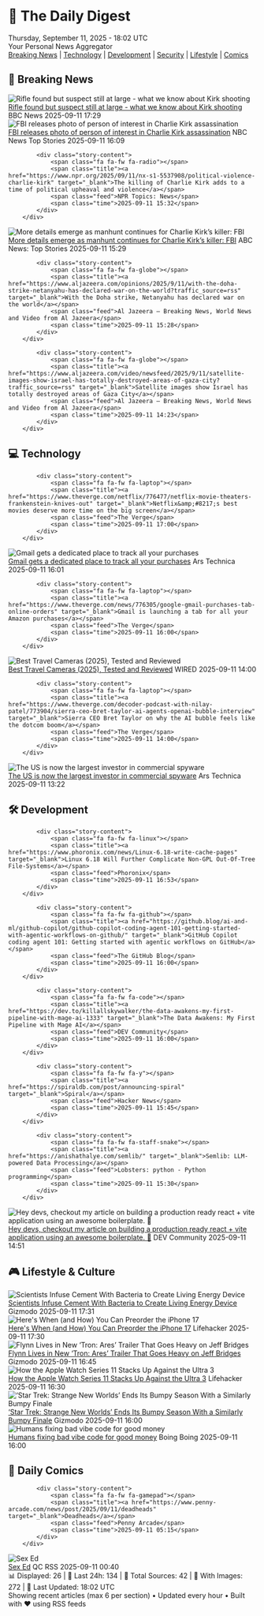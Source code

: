 <!-- Processing 54 RSS feeds at 2025-09-11 18:02:14 UTC -->
<!-- Processing: Penny Arcade -->
<!-- Processing: Poorly Drawn Lines -->
<!-- Processing: Garfield -->
<!-- Processing: Cyanide & Happiness -->
<!-- Processing: Girl Genius -->
<!-- Processing: CNN Top Stories -->
<!-- Processing: BBC World News -->
<!-- Processing: Reuters Top News -->
<!-- Processing: Associated Press Breaking -->
<!-- Processing: NBC News Breaking -->
<!-- Processing: Guardian World News -->
<!-- Processing: Slashdot -->
<!-- Processing: StackOverflow Blog -->
<!-- Processing: DistroWatch -->
<!-- Processing: Red Hat Blog -->
<!-- Processing: GitHub Blog -->
<!-- Processing: InfoQ -->
<!-- Processing: Martin Fowler -->
<!-- Processing: The Pragmatic Engineer -->
<!-- Processing: Lifehacker -->
<!-- Processing: Gizmodo -->
<!-- Processing: Boing Boing -->
<!-- Generated 6 new posts out of 22 feeds processed -->
<div class="newspaper-header">
    <h1 class="newspaper-title">📰 The Daily Digest</h1>
    <div class="newspaper-date">Thursday, September 11, 2025 - 18:02 UTC</div>
    <div class="newspaper-subtitle">Your Personal News Aggregator</div>
</div>

<div class="newspaper-nav">
    <a href="#breaking">Breaking News</a> |
    <a href="#tech">Technology</a> |
    <a href="#dev">Development</a> |
    <a href="#security">Security</a> |
    <a href="#lifestyle">Lifestyle</a> |
    <a href="#webcomics">Comics</a>
</div>

<div class="news-section breaking-news" id="breaking">
<h2 class="section-header">🚨 Breaking News</h2>
<div class="stories-container">
<div class="story">
            <img src="https://ichef.bbci.co.uk/ace/standard/240/cpsprodpb/b2cd/live/f6e3f740-8f0c-11f0-84c8-99de564f0440.png" alt="Rifle found but suspect still at large - what we know about Kirk shooting" class="story-image" loading="lazy" onerror="this.style.display='none'">
            <div class="story-content">
                <span class="fa fa-fw fa-earth-americas"></span>
                <span class="title"><a href="https://www.bbc.com/news/articles/cy04p4x21e5o?at_medium=RSS&at_campaign=rss" target="_blank">Rifle found but suspect still at large - what we know about Kirk shooting</a></span>
                <span class="feed">BBC News</span>
                <span class="time">2025-09-11 17:29</span>
            </div>
        </div>
<div class="story">
            <img src="https://media-cldnry.s-nbcnews.com/image/upload/t_fit_1500w/mpx/2704722219/2025_09/1757606946802_now_daily_a_patterson_poi_photo_250911_1920x1080-803lyu.jpg" alt="FBI releases photo of person of interest in Charlie Kirk assassination" class="story-image" loading="lazy" onerror="this.style.display='none'">
            <div class="story-content">
                <span class="fa fa-fw fa-broadcast-tower"></span>
                <span class="title"><a href="https://www.nbcnews.com/now/video/fbi-releases-photo-of-person-of-interest-in-charlie-kirk-assassination-247379013580" target="_blank">FBI releases photo of person of interest in Charlie Kirk assassination</a></span>
                <span class="feed">NBC News Top Stories</span>
                <span class="time">2025-09-11 16:09</span>
            </div>
        </div>
<div class="story">
            
            <div class="story-content">
                <span class="fa fa-fw fa-radio"></span>
                <span class="title"><a href="https://www.npr.org/2025/09/11/nx-s1-5537908/political-violence-charlie-kirk" target="_blank">The killing of Charlie Kirk adds to a time of political upheaval and violence</a></span>
                <span class="feed">NPR Topics: News</span>
                <span class="time">2025-09-11 15:32</span>
            </div>
        </div>
<div class="story">
            <img src="https://s.abcnews.com/images/Politics/charlie-kirk-speaking-gty-jt-250910_1757547358804_hpMain_4x3t_384.jpg" alt="More details emerge as manhunt continues for Charlie Kirk’s killer: FBI" class="story-image" loading="lazy" onerror="this.style.display='none'">
            <div class="story-content">
                <span class="fa fa-fw fa-tv"></span>
                <span class="title"><a href="https://abcnews.go.com/US/charlie-kirk-shooting-fbi-appeals-tips-manhunt-continues/story?id=125469211" target="_blank">More details emerge as manhunt continues for Charlie Kirk’s killer: FBI</a></span>
                <span class="feed">ABC News: Top Stories</span>
                <span class="time">2025-09-11 15:29</span>
            </div>
        </div>
<div class="story">
            
            <div class="story-content">
                <span class="fa fa-fw fa-globe"></span>
                <span class="title"><a href="https://www.aljazeera.com/opinions/2025/9/11/with-the-doha-strike-netanyahu-has-declared-war-on-the-world?traffic_source=rss" target="_blank">With the Doha strike, Netanyahu has declared war on the world</a></span>
                <span class="feed">Al Jazeera – Breaking News, World News and Video from Al Jazeera</span>
                <span class="time">2025-09-11 15:28</span>
            </div>
        </div>
<div class="story">
            
            <div class="story-content">
                <span class="fa fa-fw fa-globe"></span>
                <span class="title"><a href="https://www.aljazeera.com/video/newsfeed/2025/9/11/satellite-images-show-israel-has-totally-destroyed-areas-of-gaza-city?traffic_source=rss" target="_blank">Satellite images show Israel has totally destroyed areas of Gaza City</a></span>
                <span class="feed">Al Jazeera – Breaking News, World News and Video from Al Jazeera</span>
                <span class="time">2025-09-11 14:23</span>
            </div>
        </div>
</div>
</div>
<div class="news-section tech-news" id="tech">
<h2 class="section-header">💻 Technology</h2>
<div class="stories-container">
<div class="story">
            
            <div class="story-content">
                <span class="fa fa-fw fa-laptop"></span>
                <span class="title"><a href="https://www.theverge.com/netflix/776477/netflix-movie-theaters-frankenstein-knives-out" target="_blank">Netflix&amp;#8217;s best movies deserve more time on the big screen</a></span>
                <span class="feed">The Verge</span>
                <span class="time">2025-09-11 17:00</span>
            </div>
        </div>
<div class="story">
            <img src="https://cdn.arstechnica.net/wp-content/uploads/2025/02/gmail-app-1-500x500.jpg" alt="Gmail gets a dedicated place to track all your purchases" class="story-image" loading="lazy" onerror="this.style.display='none'">
            <div class="story-content">
                <span class="fa fa-fw fa-cog"></span>
                <span class="title"><a href="https://arstechnica.com/gadgets/2025/09/gmail-gets-a-dedicated-place-to-track-all-your-purchases/" target="_blank">Gmail gets a dedicated place to track all your purchases</a></span>
                <span class="feed">Ars Technica</span>
                <span class="time">2025-09-11 16:01</span>
            </div>
        </div>
<div class="story">
            
            <div class="story-content">
                <span class="fa fa-fw fa-laptop"></span>
                <span class="title"><a href="https://www.theverge.com/news/776305/google-gmail-purchases-tab-online-orders" target="_blank">Gmail is launching a tab for all your Amazon purchases</a></span>
                <span class="feed">The Verge</span>
                <span class="time">2025-09-11 16:00</span>
            </div>
        </div>
<div class="story">
            <img src="https://media.wired.com/photos/68c1e7369f996c85f0188f7a/master/pass/The%207%20Best%20Travel%20Cameras.png" alt="Best Travel Cameras (2025), Tested and Reviewed" class="story-image" loading="lazy" onerror="this.style.display='none'">
            <div class="story-content">
                <span class="fa fa-fw fa-bolt"></span>
                <span class="title"><a href="https://www.wired.com/gallery/best-travel-cameras/" target="_blank">Best Travel Cameras (2025), Tested and Reviewed</a></span>
                <span class="feed">WIRED</span>
                <span class="time">2025-09-11 14:00</span>
            </div>
        </div>
<div class="story">
            
            <div class="story-content">
                <span class="fa fa-fw fa-laptop"></span>
                <span class="title"><a href="https://www.theverge.com/decoder-podcast-with-nilay-patel/773904/sierra-ceo-bret-taylor-ai-agents-openai-bubble-interview" target="_blank">Sierra CEO Bret Taylor on why the AI bubble feels like the dotcom boom</a></span>
                <span class="feed">The Verge</span>
                <span class="time">2025-09-11 14:00</span>
            </div>
        </div>
<div class="story">
            <img src="https://cdn.arstechnica.net/wp-content/uploads/2023/07/exploit-vulnerability-security-1-500x500.jpg" alt="The US is now the largest investor in commercial spyware" class="story-image" loading="lazy" onerror="this.style.display='none'">
            <div class="story-content">
                <span class="fa fa-fw fa-cog"></span>
                <span class="title"><a href="https://arstechnica.com/security/2025/09/the-us-is-now-the-largest-investor-in-commercial-spyware/" target="_blank">The US is now the largest investor in commercial spyware</a></span>
                <span class="feed">Ars Technica</span>
                <span class="time">2025-09-11 13:22</span>
            </div>
        </div>
</div>
</div>
<div class="news-section dev-news" id="dev">
<h2 class="section-header">🛠️ Development</h2>
<div class="stories-container">
<div class="story">
            
            <div class="story-content">
                <span class="fa fa-fw fa-linux"></span>
                <span class="title"><a href="https://www.phoronix.com/news/Linux-6.18-write-cache-pages" target="_blank">Linux 6.18 Will Further Complicate Non-GPL Out-Of-Tree File-Systems</a></span>
                <span class="feed">Phoronix</span>
                <span class="time">2025-09-11 16:53</span>
            </div>
        </div>
<div class="story">
            
            <div class="story-content">
                <span class="fa fa-fw fa-github"></span>
                <span class="title"><a href="https://github.blog/ai-and-ml/github-copilot/github-copilot-coding-agent-101-getting-started-with-agentic-workflows-on-github/" target="_blank">GitHub Copilot coding agent 101: Getting started with agentic workflows on GitHub</a></span>
                <span class="feed">The GitHub Blog</span>
                <span class="time">2025-09-11 16:00</span>
            </div>
        </div>
<div class="story">
            
            <div class="story-content">
                <span class="fa fa-fw fa-code"></span>
                <span class="title"><a href="https://dev.to/killallskywalker/the-data-awakens-my-first-pipeline-with-mage-ai-1333" target="_blank">The Data Awakens: My First Pipeline with Mage AI</a></span>
                <span class="feed">DEV Community</span>
                <span class="time">2025-09-11 16:00</span>
            </div>
        </div>
<div class="story">
            
            <div class="story-content">
                <span class="fa fa-fw fa-y"></span>
                <span class="title"><a href="https://spiraldb.com/post/announcing-spiral" target="_blank">Spiral</a></span>
                <span class="feed">Hacker News</span>
                <span class="time">2025-09-11 15:45</span>
            </div>
        </div>
<div class="story">
            
            <div class="story-content">
                <span class="fa fa-fw fa-staff-snake"></span>
                <span class="title"><a href="https://anishathalye.com/semlib/" target="_blank">Semlib: LLM-powered Data Processing</a></span>
                <span class="feed">Lobsters: python - Python programming</span>
                <span class="time">2025-09-11 15:30</span>
            </div>
        </div>
<div class="story">
            <img src="https://media2.dev.to/dynamic/image/width=800%2Cheight=%2Cfit=scale-down%2Cgravity=auto%2Cformat=auto/https%3A%2F%2Fdev-to-uploads.s3.amazonaws.com%2Fuploads%2Fuser%2Fprofile_image%2F392464%2F38017c9b-89f2-42ab-b7d3-41a25728aead.jpeg" alt="Hey devs, checkout my article on building a production ready react + vite application using an awesome boilerplate. 🚀" class="story-image" loading="lazy" onerror="this.style.display='none'">
            <div class="story-content">
                <span class="fa fa-fw fa-code"></span>
                <span class="title"><a href="https://dev.to/singhamandeep007/hey-devs-checkout-my-article-on-building-a-production-ready-react-vite-application-using-an-2n6k" target="_blank">Hey devs, checkout my article on building a production ready react + vite application using an awesome boilerplate. 🚀</a></span>
                <span class="feed">DEV Community</span>
                <span class="time">2025-09-11 14:51</span>
            </div>
        </div>
</div>
</div>
<div class="news-section lifestyle-news" id="lifestyle">
<h2 class="section-header">🎮 Lifestyle & Culture</h2>
<div class="stories-container">
<div class="story">
            <img src="https://gizmodo.com/app/uploads/2025/09/bacteria-microbe-concrete.jpg" alt="Scientists Infuse Cement With Bacteria to Create Living Energy Device" class="story-image" loading="lazy" onerror="this.style.display='none'">
            <div class="story-content">
                <span class="fa fa-fw fa-computer"></span>
                <span class="title"><a href="https://gizmodo.com/scientists-infuse-cement-with-bacteria-to-create-living-energy-device-2000657611" target="_blank">Scientists Infuse Cement With Bacteria to Create Living Energy Device</a></span>
                <span class="feed">Gizmodo</span>
                <span class="time">2025-09-11 17:31</span>
            </div>
        </div>
<div class="story">
            <img src="https://lifehacker.com/imagery/articles/01K4WN3YPNGWH2A0CBKDGPQ3NN/hero-image.jpg" alt="Here&#x27;s When (and How) You Can Preorder the iPhone 17" class="story-image" loading="lazy" onerror="this.style.display='none'">
            <div class="story-content">
                <span class="fa fa-fw fa-life-ring"></span>
                <span class="title"><a href="https://lifehacker.com/tech/preorder-iphone-17?utm_medium=RSS" target="_blank">Here&#x27;s When (and How) You Can Preorder the iPhone 17</a></span>
                <span class="feed">Lifehacker</span>
                <span class="time">2025-09-11 17:30</span>
            </div>
        </div>
<div class="story">
            <img src="https://gizmodo.com/app/uploads/2025/09/Tron-Ares-Jeff-Bridges.jpg" alt="Flynn Lives in New ‘Tron: Ares’ Trailer That Goes Heavy on Jeff Bridges" class="story-image" loading="lazy" onerror="this.style.display='none'">
            <div class="story-content">
                <span class="fa fa-fw fa-computer"></span>
                <span class="title"><a href="https://gizmodo.com/flynn-lives-in-new-tron-ares-trailer-that-goes-heavy-on-jeff-bridges-2000657613" target="_blank">Flynn Lives in New ‘Tron: Ares’ Trailer That Goes Heavy on Jeff Bridges</a></span>
                <span class="feed">Gizmodo</span>
                <span class="time">2025-09-11 16:45</span>
            </div>
        </div>
<div class="story">
            <img src="https://lifehacker.com/imagery/articles/01K4WPVKEF8G5QP859GGPYFVPP/hero-image.jpg" alt="How the Apple Watch Series 11 Stacks Up Against the Ultra 3" class="story-image" loading="lazy" onerror="this.style.display='none'">
            <div class="story-content">
                <span class="fa fa-fw fa-life-ring"></span>
                <span class="title"><a href="https://lifehacker.com/tech/how-the-apple-watch-series-11-stacks-up-against-ultra-3?utm_medium=RSS" target="_blank">How the Apple Watch Series 11 Stacks Up Against the Ultra 3</a></span>
                <span class="feed">Lifehacker</span>
                <span class="time">2025-09-11 16:30</span>
            </div>
        </div>
<div class="story">
            <img src="https://gizmodo.com/app/uploads/2025/09/star-trek-strange-new-worlds-recap-new-life-and-new-civilizations.jpg" alt="‘Star Trek: Strange New Worlds’ Ends Its Bumpy Season With a Similarly Bumpy Finale" class="story-image" loading="lazy" onerror="this.style.display='none'">
            <div class="story-content">
                <span class="fa fa-fw fa-computer"></span>
                <span class="title"><a href="https://gizmodo.com/star-trek-strange-new-worlds-finale-recap-batel-2000655154" target="_blank">‘Star Trek: Strange New Worlds’ Ends Its Bumpy Season With a Similarly Bumpy Finale</a></span>
                <span class="feed">Gizmodo</span>
                <span class="time">2025-09-11 16:00</span>
            </div>
        </div>
<div class="story">
            <img src="https://i0.wp.com/boingboing.net/wp-content/uploads/2025/09/badvibes.jpg?fit=1280%2C924&amp;quality=60&amp;ssl=1" alt="Humans fixing bad vibe code for good money" class="story-image" loading="lazy" onerror="this.style.display='none'">
            <div class="story-content">
                <span class="fa fa-fw fa-arrow-right"></span>
                <span class="title"><a href="https://boingboing.net/2025/09/11/humans-fixing-bad-vibe-code-for-good-money.html" target="_blank">Humans fixing bad vibe code for good money</a></span>
                <span class="feed">Boing Boing</span>
                <span class="time">2025-09-11 16:00</span>
            </div>
        </div>
</div>
</div>
<div class="news-section webcomics-section" id="webcomics">
<h2 class="section-header">🎨 Daily Comics</h2>
<div class="stories-container">
<div class="story">
            
            <div class="story-content">
                <span class="fa fa-fw fa-gamepad"></span>
                <span class="title"><a href="https://www.penny-arcade.com/news/post/2025/09/11/deadheads" target="_blank">Deadheads</a></span>
                <span class="feed">Penny Arcade</span>
                <span class="time">2025-09-11 05:15</span>
            </div>
        </div>
<div class="story">
            <img src="http://www.questionablecontent.net/comics/5655.png" alt="Sex Ed" class="story-image" loading="lazy" onerror="this.style.display='none'">
            <div class="story-content">
                <span class="fa fa-fw fa-music"></span>
                <span class="title"><a href="http://questionablecontent.net/view.php?comic=5655" target="_blank">Sex Ed</a></span>
                <span class="feed">QC RSS</span>
                <span class="time">2025-09-11 00:40</span>
            </div>
        </div>
</div>
</div>

<div class="newspaper-footer">
    <div class="stats">
        📊 Displayed: 26 | 📅 Last 24h: 134 | 📡 Total Sources: 42 | 📸 With Images: 272 |
        🔄 Last Updated: 18:02 UTC
    </div>
    <div class="footer-note">
        Showing recent articles (max 6 per section) • Updated every hour • Built with ❤️ using RSS feeds
    </div>
</div>
